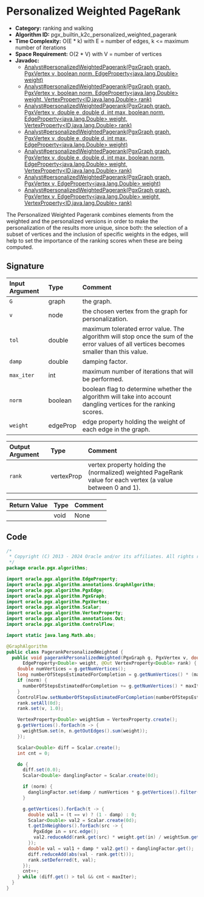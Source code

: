 # Personalized Weighted PageRank

- **Category:** ranking and walking
- **Algorithm ID:** pgx_builtin_k2c_personalized_weighted_pagerank
- **Time Complexity:** O(E * k) with E = number of edges, k <= maximum number of iterations
- **Space Requirement:** O(2 * V) with V = number of vertices
- **Javadoc:**
  - [Analyst#personalizedWeightedPagerank(PgxGraph graph, PgxVertex<ID> v, boolean norm, EdgeProperty<java.lang.Double> weight)](https://docs.oracle.com/en/database/oracle/property-graph/24.4/spgjv/oracle/pgx/api/Analyst.html#personalizedWeightedPagerank_oracle_pgx_api_PgxGraph_oracle_pgx_api_PgxVertex_boolean_oracle_pgx_api_EdgeProperty_)
  - [Analyst#personalizedWeightedPagerank(PgxGraph graph, PgxVertex<ID> v, boolean norm, EdgeProperty<java.lang.Double> weight, VertexProperty<ID,java.lang.Double> rank)](https://docs.oracle.com/en/database/oracle/property-graph/24.4/spgjv/oracle/pgx/api/Analyst.html#personalizedWeightedPagerank_oracle_pgx_api_PgxGraph_oracle_pgx_api_PgxVertex_boolean_oracle_pgx_api_EdgeProperty_oracle_pgx_api_VertexProperty_)
  - [Analyst#personalizedWeightedPagerank(PgxGraph graph, PgxVertex v, double e, double d, int max, boolean norm, EdgeProperty<java.lang.Double> weight, VertexProperty<ID,java.lang.Double> rank)](https://docs.oracle.com/en/database/oracle/property-graph/24.4/spgjv/oracle/pgx/api/Analyst.html#personalizedWeightedPagerank_oracle_pgx_api_PgxGraph_ID_java_math_BigDecimal_java_math_BigDecimal_int_boolean_oracle_pgx_api_EdgeProperty_oracle_pgx_api_VertexProperty_)
  - [Analyst#personalizedWeightedPagerank(PgxGraph graph, PgxVertex<ID> v, double e, double d, int max, EdgeProperty<java.lang.Double> weight)](https://docs.oracle.com/en/database/oracle/property-graph/24.4/spgjv/oracle/pgx/api/Analyst.html#personalizedWeightedPagerank_oracle_pgx_api_PgxGraph_ID_java_math_BigDecimal_java_math_BigDecimal_int_oracle_pgx_api_EdgeProperty_)
  - [Analyst#personalizedWeightedPagerank(PgxGraph graph, PgxVertex<ID> v, double e, double d, int max, boolean norm, EdgeProperty<java.lang.Double> weight, VertexProperty<ID,java.lang.Double> rank)](https://docs.oracle.com/en/database/oracle/property-graph/24.4/spgjv/oracle/pgx/api/Analyst.html#personalizedWeightedPagerank_oracle_pgx_api_PgxGraph_ID_java_math_BigDecimal_java_math_BigDecimal_int_oracle_pgx_api_EdgeProperty_oracle_pgx_api_VertexProperty_)
  - [Analyst#personalizedWeightedPagerank(PgxGraph graph, PgxVertex<ID> v, EdgeProperty<java.lang.Double> weight)](https://docs.oracle.com/en/database/oracle/property-graph/24.3/spgjv/oracle/pgx/api/Analyst.html#personalizedWeightedPagerank_oracle_pgx_api_PgxGraph_oracle_pgx_api_VertexSet_oracle_pgx_api_EdgeProperty_)
  - [Analyst#personalizedWeightedPagerank(PgxGraph graph, PgxVertex<ID> v, EdgeProperty<java.lang.Double> weight, VertexProperty<ID,java.lang.Double> rank)](https://docs.oracle.com/en/database/oracle/property-graph/24.4/spgjv/oracle/pgx/api/Analyst.html#personalizedWeightedPagerank_oracle_pgx_api_PgxGraph_oracle_pgx_api_VertexSet_oracle_pgx_api_EdgeProperty_oracle_pgx_api_VertexProperty_)

The Personalized Weighted Pagerank combines elements from the weighted and the personalized versions in order to make the personalization of the results more unique, since both: the selection of a subset of vertices and the inclusion of specific weights in the edges, will help to set the importance of the ranking scores when these are being computed.

## Signature

| Input Argument | Type | Comment |
| :--- | :--- | :--- |
| `G` | graph | the graph. |
| `v` | node | the chosen vertex from the graph for personalization. |
| `tol` | double | maximum tolerated error value. The algorithm will stop once the sum of the error values of all vertices becomes smaller than this value. |
| `damp` | double | damping factor. |
| `max_iter` | int | maximum number of iterations that will be performed. |
| `norm` | boolean | boolean flag to determine whether the algorithm will take into account dangling vertices for the ranking scores. |
| `weight` | edgeProp<double> | edge property holding the weight of each edge in the graph. |

| Output Argument | Type | Comment |
| :--- | :--- | :--- |
| `rank` | vertexProp<double> | vertex property holding the (normalized) weighted PageRank value for each vertex (a value between 0 and 1). |

| Return Value | Type | Comment |
| :--- | :--- | :--- |
| | void | None |

## Code

```java
/*
 * Copyright (C) 2013 - 2024 Oracle and/or its affiliates. All rights reserved.
 */
package oracle.pgx.algorithms;

import oracle.pgx.algorithm.EdgeProperty;
import oracle.pgx.algorithm.annotations.GraphAlgorithm;
import oracle.pgx.algorithm.PgxEdge;
import oracle.pgx.algorithm.PgxGraph;
import oracle.pgx.algorithm.PgxVertex;
import oracle.pgx.algorithm.Scalar;
import oracle.pgx.algorithm.VertexProperty;
import oracle.pgx.algorithm.annotations.Out;
import oracle.pgx.algorithm.ControlFlow;

import static java.lang.Math.abs;

@GraphAlgorithm
public class PagerankPersonalizedWeighted {
  public void pagerankPersonalizedWeighted(PgxGraph g, PgxVertex v, double tol, double damp, int maxIter, boolean norm,
      EdgeProperty<Double> weight, @Out VertexProperty<Double> rank) {
    double numVertices = g.getNumVertices();
    long numberOfStepsEstimatedForCompletion = g.getNumVertices() * (maxIter * 2 + 2) + maxIter;
    if (norm) {
      numberOfStepsEstimatedForCompletion += g.getNumVertices() * maxIter;
    }
    ControlFlow.setNumberOfStepsEstimatedForCompletion(numberOfStepsEstimatedForCompletion);
    rank.setAll(0d);
    rank.set(v, 1.0);

    VertexProperty<Double> weightSum = VertexProperty.create();
    g.getVertices().forEach(n -> {
      weightSum.set(n, n.getOutEdges().sum(weight));
    });

    Scalar<Double> diff = Scalar.create();
    int cnt = 0;

    do {
      diff.set(0.0);
      Scalar<Double> danglingFactor = Scalar.create(0d);

      if (norm) {
        danglingFactor.set(damp / numVertices * g.getVertices().filter(n -> n.getOutDegree() == 0).sum(rank));
      }

      g.getVertices().forEach(t -> {
        double val1 = (t == v) ? (1 - damp) : 0;
        Scalar<Double> val2 = Scalar.create(0d);
        t.getInNeighbors().forEach(src -> {
          PgxEdge in = src.edge();
          val2.reduceAdd(rank.get(src) * weight.get(in) / weightSum.get(src));
        });
        double val = val1 + damp * val2.get() + danglingFactor.get();
        diff.reduceAdd(abs(val - rank.get(t)));
        rank.setDeferred(t, val);
      });
      cnt++;
    } while (diff.get() > tol && cnt < maxIter);
  }
}
```
